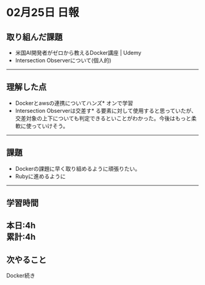 # 02月25日 日報

## 取り組んだ課題
* 米国AI開発者がゼロから教えるDocker講座 | Udemy
* Intersection Observerについて(個人的)
---

## 理解した点
* Dockerとawsの連携についてハンズ* オンで学習
* Intersection Observerは交差す* る要素に対して使用すると思っていたが、交差対象の上下についても判定できるといことがわかった。今後はもっと柔軟に使っていけそう。
---

## 課題
* Dockerの課題に早く取り組めるように頑張りたい。
* Rubyに進めるように
---

## 学習時間
本日:4h  
累計:4h  
---

## 次やること
Docker続き
